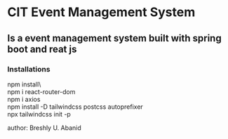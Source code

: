 # CIT Event Management System

## Is a event management system built with spring boot and reat js 

### Installations
npm install\    
npm i react-router-dom\
npm i axios\
npm install -D tailwindcss postcss autoprefixer\
npx tailwindcss init -p

author: Breshly U. Abanid